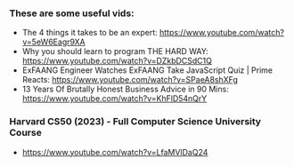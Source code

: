 
### These are some useful vids:

- The 4 things it takes to be an expert: https://www.youtube.com/watch?v=5eW6Eagr9XA
- Why you should learn to program THE HARD WAY: https://www.youtube.com/watch?v=DZkbDCSdC1Q
- ExFAANG Engineer Watches ExFAANG Take JavaScript Quiz | Prime Reacts: https://www.youtube.com/watch?v=SPaeA8shXFg
- 13 Years Of Brutally Honest Business Advice in 90 Mins: https://www.youtube.com/watch?v=KhFlD54nQrY

### Harvard CS50 (2023) - Full Computer Science University Course
- https://www.youtube.com/watch?v=LfaMVlDaQ24
